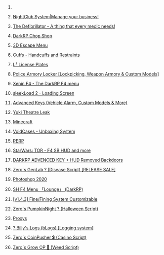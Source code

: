 1.

1. [NightClub System|Manage your business!](https://pirates.gg/showthread.php?tid=76)
2. [The Defibrillator - A thing that every medic needs!](https://pirates.gg/showthread.php?tid=78)
3. [DarkRP Chop Shop](https://pirates.gg/showthread.php?tid=80)
4. [3D Escape Menu](https://pirates.gg/showthread.php?tid=81)
5. [Cuffs - Handcuffs and Restraints](https://pirates.gg/showthread.php?tid=82)
6. [L² License Plates](https://pirates.gg/showthread.php?tid=83)
7. [Police Armory Locker [Lockpicking, Weapon Armory & Custom Models]](https://pirates.gg/showthread.php?tid=84)
8. [Xenin F4 - The DarkRP F4 menu](https://pirates.gg/showthread.php?tid=95)
9. [sleekLoad 2 - Loading Screen](https://pirates.gg/showthread.php?tid=96)
10. [Advanced Keys (Vehicle Alarm, Custom Models & More)](https://pirates.gg/showthread.php?tid=104)
11. [Yuki Theatre Leak](https://pirates.gg/showthread.php?tid=106)
12. [Minecraft](https://pirates.gg/showthread.php?tid=118)
13. [VoidCases - Unboxing System](https://pirates.gg/showthread.php?tid=97)
14. [PERP](https://pirates.gg/showthread.php?tid=123)
15. [StarWars: TOR - F4 SB HUD and more](https://pirates.gg/showthread.php?tid=125)
16. [DARKRP ADVENCED KEY + HUD Removed Backdoors](https://pirates.gg/showthread.php?tid=126)
17. [Zero´s GenLab ? (Disease Script) [RELEASE SALE]](https://pirates.gg/showthread.php?tid=129)
18. [Photoshop 2020](https://pirates.gg/showthread.php?tid=120)
19. [SH F4 Menu 「Lounge」 (DarkRP)](https://pirates.gg/showthread.php?tid=127)
20. [[v1.4.3] Fine/Fining System Customizable](https://pirates.gg/showthread.php?tid=137)
21. [Zero´s PumpkinNight ? (Halloween Script)](https://pirates.gg/showthread.php?tid=141)
22. [Proxys](https://pirates.gg/showthread.php?tid=142)
23. [? Billy's Logs (bLogs) [Logging system]](https://pirates.gg/showthread.php?tid=143)
24. [Zero´s CoinPusher 💲 (Casino Script)](https://pirates.gg/showthread.php?tid=144)
25. [Zero´s Grow OP 🌱 (Weed Script)](https://pirates.gg/showthread.php?tid=146)





